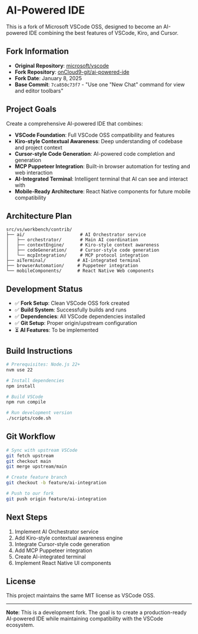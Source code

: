 # AI-Powered IDE

This is a fork of Microsoft VSCode OSS, designed to become an AI-powered IDE combining the best features of VSCode, Kiro, and Cursor.

## Fork Information

- **Original Repository**: [microsoft/vscode](https://github.com/microsoft/vscode)
- **Fork Repository**: [onCloud9-git/ai-powered-ide](https://github.com/onCloud9-git/ai-powered-ide)
- **Fork Date**: January 8, 2025
- **Base Commit**: `7ca850c73f7` - "Use one "New Chat" command for view and editor toolbars"

## Project Goals

Create a comprehensive AI-powered IDE that combines:

- **VSCode Foundation**: Full VSCode OSS compatibility and features
- **Kiro-style Contextual Awareness**: Deep understanding of codebase and project context
- **Cursor-style Code Generation**: AI-powered code completion and generation
- **MCP Puppeteer Integration**: Built-in browser automation for testing and web interaction
- **AI-Integrated Terminal**: Intelligent terminal that AI can see and interact with
- **Mobile-Ready Architecture**: React Native components for future mobile compatibility

## Architecture Plan

```
src/vs/workbench/contrib/
├── ai/                     # AI Orchestrator service
│   ├── orchestrator/       # Main AI coordination
│   ├── contextEngine/      # Kiro-style context awareness
│   ├── codeGeneration/     # Cursor-style code generation
│   └── mcpIntegration/     # MCP protocol integration
├── aiTerminal/            # AI-integrated terminal
├── browserAutomation/     # Puppeteer integration
└── mobileComponents/      # React Native Web components
```

## Development Status

- ✅ **Fork Setup**: Clean VSCode OSS fork created
- ✅ **Build System**: Successfully builds and runs
- ✅ **Dependencies**: All VSCode dependencies installed
- ✅ **Git Setup**: Proper origin/upstream configuration
- ⏳ **AI Features**: To be implemented

## Build Instructions

```bash
# Prerequisites: Node.js 22+
nvm use 22

# Install dependencies
npm install

# Build VSCode
npm run compile

# Run development version
./scripts/code.sh
```

## Git Workflow

```bash
# Sync with upstream VSCode
git fetch upstream
git checkout main
git merge upstream/main

# Create feature branch
git checkout -b feature/ai-integration

# Push to our fork
git push origin feature/ai-integration
```

## Next Steps

1. Implement AI Orchestrator service
2. Add Kiro-style contextual awareness engine
3. Integrate Cursor-style code generation
4. Add MCP Puppeteer integration
5. Create AI-integrated terminal
6. Implement React Native UI components

## License

This project maintains the same MIT license as VSCode OSS.

---

**Note**: This is a development fork. The goal is to create a production-ready AI-powered IDE while maintaining compatibility with the VSCode ecosystem.